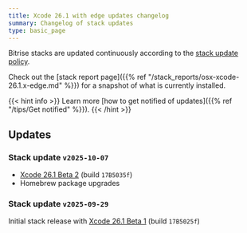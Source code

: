 ```yaml
---
title: Xcode 26.1 with edge updates changelog
summary: Changelog of stack updates
type: basic_page
---
```


Bitrise stacks are updated continuously according to the [stack update policy](https://devcenter.bitrise.io/en/infrastructure/build-stacks/stack-update-policy.html).

Check out the [stack report page]({{% ref "/stack_reports/osx-xcode-26.1.x-edge.md" %}}) for a snapshot of what is currently installed.

{{< hint info >}}
Learn more [how to get notified of updates]({{% ref "/tips/Get notified" %}}).
{{< /hint >}}

## Updates

### Stack update `v2025-10-07`

- [Xcode 26.1 Beta 2](https://developer.apple.com/documentation/xcode-release-notes/xcode-26_1-release-notes) (build `17B5035f`)
- Homebrew package upgrades

### Stack update `v2025-09-29`

Initial stack release with [Xcode 26.1 Beta 1](https://developer.apple.com/documentation/xcode-release-notes/xcode-26_1-release-notes) (build `17B5025f`)
